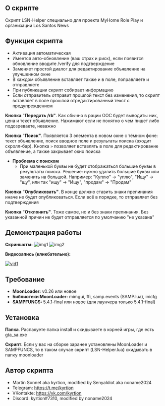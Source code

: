 ## О скрипте
Cкрипт LSN-Helper специально для проекта MyHome Role Play и организации Los Santos News

## Функция скрипта
- Активация автоматическая
- Имеется авто-обновление (ваш страх и риск), если появится обновление вводите /verify для подтверждение
- Заменяет простой диалог для редактирование объявление на улучшенном окне
- В каждом объявление вставляет также и в поле, поправляете и отправляете
- При публикации скрипт собирает информацию
- Если отправитель отправит прошлой текст без изменения, то скрипт вставляет в поле прошлой отредактированный текст с предупреждением

**Кнопка "Передать /rb"**. Как обычно в рации ООС будет выводить: ник, цена и текст объявление. Нажимают если не понятно о чем пишет либо подозреваете, неважно

**Кнопка "Поиск"**. Появляется 3 элемента в новом окне с тёмном фоне: текст объявление, поиск вводное поле и результаты поиска (входит скролл-бар). Кнопка ` > ` позволяет вставлять в поле для редактирование объявление, а также закрывает окно поиска

- **Проблема с поиском**
  - При маленькой буквы не будет отображаться большие буквы в результаты поиска. Решение: нужно удалить большие буквы или заменить на большой. Например: "Куплю" -> "уплю", "Ищу" -> "щу", или так "ищу" -> "Ищу", "продам" -> "Продам"

**Кнопка "Опубликовать"**. В конце должно ставить знаки препинания иначе не будет опубликоваться. Если всё в порядке, то отправляет без подтверждения

**Кнопка "Отклонить"**. Тоже самое, но и без знаки препинания. Без указанной причин не будет отправляется по умолчанию "не указана"

## Демонстрация работы
**Скриншоты:**
![img1](https://user-images.githubusercontent.com/63658002/179123565-4e33ae00-a519-4668-b09c-c113d2540898.png)
![img2](https://user-images.githubusercontent.com/63658002/179123482-25f8c4c3-75d0-48aa-95d6-435eed6fe0c2.png)

**Видеозапись (кликбательно):**

[![vid1](https://img.youtube.com/vi/6dxjjc33F_Q/0.jpg)](https://youtu.be/6dxjjc33F_Q)

## Требование
- **MoonLoader:** v0.26 или новое
- **Библиотеки MoonLoader:** mimgui, ffi, samp.events (SAMP.lua), inicfg
- **SAMPFUNCS:** 5.4.1-final или новое (для лаунчера только 5.4.1-final)

## Установка
**Папка**. Распакуете папка install и скидываете в корней игры, где есть gta_sa.exe

**Скрипт**. Если у вас на сборке заранее установлены MoonLoader и SAMPFUNCS, то в таком случае скрипт (LSN-Helper.lua) скидывать в папку moonloader

## Автор скрипта
- Martin Sonnet aka kyrtion, modified by SenyaIdiot aka noname2024
- Telegram: https://t.me/kyrtion
- VKontakte: https://vk.com/kyrtion
- Discord: kyrtion#7310, modified by noname2024

